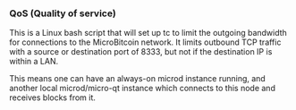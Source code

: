 ### QoS (Quality of service) ###

This is a Linux bash script that will set up tc to limit the outgoing bandwidth for connections to the MicroBitcoin network. It limits outbound TCP traffic with a source or destination port of 8333, but not if the destination IP is within a LAN.

This means one can have an always-on microd instance running, and another local microd/micro-qt instance which connects to this node and receives blocks from it.
